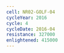 ```yaml
---
cell: NR02-GOLF-04
cycleYear: 2016
cycle: 4
cycleDate: 2016-04
resistance: 327000
enlightened: 415000
---
```

